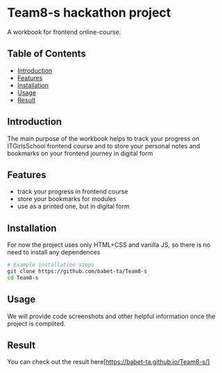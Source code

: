# Team8-s hackathon project

A workbook for frontend online-course.

## Table of Contents

- [Introduction](#introduction)
- [Features](#features)
- [Installation](#installation)
- [Usage](#usage)
- [Result](#result)

## Introduction

The main purpose of the workbook helps to track your progress on ITGirlsSchool frontend course and to store your personal notes and bookmarks on your frontend journey in digital form

## Features

- track your progress in frontend course
- store your bookmarks for modules
- use as a printed one, but in digital form  

## Installation

For now the project uses only HTML+CSS and vanilla JS, so there is no need to install any dependences 

```bash
# Example installation steps
git clone https://github.com/babet-ta/Team8-s
cd Team8-s
```
## Usage

We will provide code screenshots and  other helpful information once the project is complited.

## Result 

You can check out the result here[https://babet-ta.github.io/Team8-s/]
